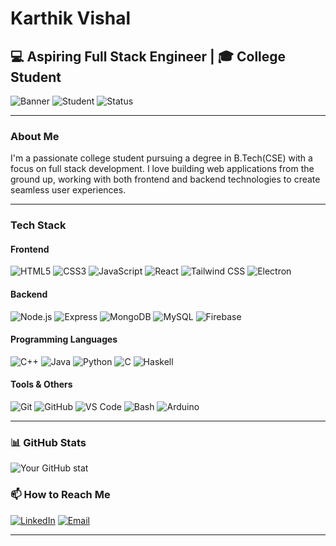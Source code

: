 # Karthik Vishal

## 💻 Aspiring Full Stack Engineer | 🎓 College Student

![Banner](https://img.shields.io/badge/Full%20Stack-Developer-blue)
![Student](https://img.shields.io/badge/College-Student-orange)
![Status](https://img.shields.io/badge/Status-Learning%20&%20Building-brightgreen)

---

### About Me

I'm a passionate college student pursuing a degree in B.Tech(CSE) with a focus on full stack development. I love building web applications from the ground up, working with both frontend and backend technologies to create seamless user experiences.

---

### Tech Stack

#### Frontend
![HTML5](https://img.shields.io/badge/-HTML5-E34F26?style=flat&logo=html5&logoColor=white)
![CSS3](https://img.shields.io/badge/-CSS3-1572B6?style=flat&logo=css3)
![JavaScript](https://img.shields.io/badge/-JavaScript-F7DF1E?style=flat&logo=javascript&logoColor=black)
![React](https://img.shields.io/badge/-React-61DAFB?style=flat&logo=react&logoColor=black)
![Tailwind CSS](https://img.shields.io/badge/-Tailwind%20CSS-38B2AC?style=flat&logo=tailwindcss&logoColor=white)
![Electron](https://img.shields.io/badge/-Electron-47848F?style=flat&logo=electron&logoColor=white)

#### Backend
![Node.js](https://img.shields.io/badge/-Node.js-339933?style=flat&logo=node.js&logoColor=white)
![Express](https://img.shields.io/badge/-Express-000000?style=flat&logo=express)
![MongoDB](https://img.shields.io/badge/-MongoDB-47A248?style=flat&logo=mongodb&logoColor=white)
![MySQL](https://img.shields.io/badge/-MySQL-4479A1?style=flat&logo=mysql&logoColor=white)
![Firebase](https://img.shields.io/badge/-Firebase-FFCB2F?style=flat&logo=firebase&logoColor=white)

#### Programming Languages
![C++](https://img.shields.io/badge/-C%2B%2B-00599C?style=flat&logo=c%2B%2B&logoColor=white)
![Java](https://img.shields.io/badge/-Java-007396?style=flat&logo=java&logoColor=white)
![Python](https://img.shields.io/badge/-Python-3776AB?style=flat&logo=python&logoColor=white)
![C](https://img.shields.io/badge/-C-00599C?style=flat&logo=c&logoColor=white)
![Haskell](https://img.shields.io/badge/-Haskell-5D4F85?style=flat&logo=haskell&logoColor=white)

#### Tools & Others
![Git](https://img.shields.io/badge/-Git-F05032?style=flat&logo=git&logoColor=white)
![GitHub](https://img.shields.io/badge/-GitHub-181717?style=flat&logo=github&logoColor=white)
![VS Code](https://img.shields.io/badge/-VS%20Code-007ACC?style=flat&logo=visual-studio-code)
![Bash](https://img.shields.io/badge/-Bash-4EAA25?style=flat&logo=gnubash&logoColor=white)
![Arduino](https://img.shields.io/badge/-Arduino-00979D?style=flat&logo=arduino&logoColor=white)

---

### 📊 GitHub Stats

![Your GitHub stat](https://github-readme-stats.vercel.app/api?username=karthikvishal-s&show_icons=true&theme=tokyonight)



### 📫 How to Reach Me

[![LinkedIn](https://img.shields.io/badge/LinkedIn-0077B5?style=for-the-badge&logo=linkedin&logoColor=white)](www.linkedin.com/in/karthik-vishal-s-851921287)
[![Email](https://img.shields.io/badge/Email-D14836?style=for-the-badge&logo=gmail&logoColor=white)](mailto:karthikvishal1506@gmail.com)

---
